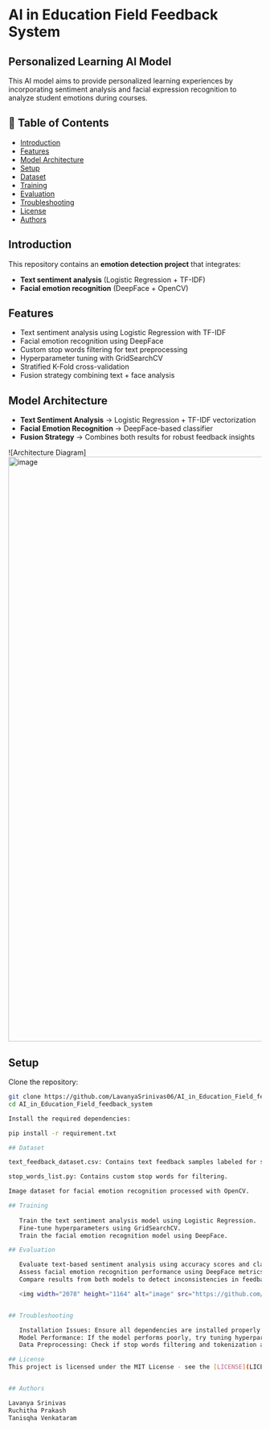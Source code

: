# AI in Education Field Feedback System
## Personalized Learning AI Model


This AI model aims to provide personalized learning experiences by incorporating sentiment analysis and facial expression recognition to analyze student emotions during courses.

## 📑 Table of Contents

- [Introduction](#introduction)
- [Features](#features)
- [Model Architecture](#model-architecture)
- [Setup](#setup)
- [Dataset](#dataset)
- [Training](#training)
- [Evaluation](#evaluation)
- [Troubleshooting](#troubleshooting)
- [License](#license)
- [Authors](#authors)



## Introduction

This repository contains an **emotion detection project** that integrates:
- **Text sentiment analysis** (Logistic Regression + TF-IDF)
- **Facial emotion recognition** (DeepFace + OpenCV)

## Features

- Text sentiment analysis using Logistic Regression with TF-IDF  
- Facial emotion recognition using DeepFace  
- Custom stop words filtering for text preprocessing  
- Hyperparameter tuning with GridSearchCV  
- Stratified K-Fold cross-validation  
- Fusion strategy combining text + face analysis

## Model Architecture

- **Text Sentiment Analysis** → Logistic Regression + TF-IDF vectorization  
- **Facial Emotion Recognition** → DeepFace-based classifier  
- **Fusion Strategy** → Combines both results for robust feedback insights 

![Architecture Diagram]<img width="1667" height="1164" alt="image" src="https://github.com/user-attachments/assets/66e055b3-23be-48f1-bad7-5c6d8163fd1b" />


## Setup
Clone the repository:
```bash
git clone https://github.com/LavanyaSrinivas06/AI_in_Education_Field_feedback_system.git
cd AI_in_Education_Field_feedback_system

Install the required dependencies:

pip install -r requirement.txt

## Dataset

text_feedback_dataset.csv: Contains text feedback samples labeled for sentiment analysis.

stop_words_list.py: Contains custom stop words for filtering.

Image dataset for facial emotion recognition processed with OpenCV.

## Training
   
   Train the text sentiment analysis model using Logistic Regression.
   Fine-tune hyperparameters using GridSearchCV.
   Train the facial emotion recognition model using DeepFace.

## Evaluation

   Evaluate text-based sentiment analysis using accuracy scores and classification reports.
   Assess facial emotion recognition performance using DeepFace metrics.
   Compare results from both models to detect inconsistencies in feedback.

   <img width="2078" height="1164" alt="image" src="https://github.com/user-attachments/assets/42dc97e0-d272-460e-91ad-bf283538ab92" />


## Troubleshooting

   Installation Issues: Ensure all dependencies are installed properly using pip install -r requirements.txt.
   Model Performance: If the model performs poorly, try tuning hyperparameters or increasing dataset size.
   Data Preprocessing: Check if stop words filtering and tokenization are correctly applied.

## License
This project is licensed under the MIT License - see the [LICENSE](LICENSE) file for details.


## Authors

Lavanya Srinivas
Ruchitha Prakash
Tanisqha Venkataram




